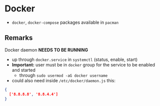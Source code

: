 # Docker

- `docker`, `docker-compose` packages available in `pacman`

## Remarks

Docker daemon **NEEDS TO BE RUNNING**
- up through `docker.service` in `systemctl` (status, enable, start)
- **Important:** user must be in `docker` group for the service to be enabled and started
  - through `sudo usermod -aG docker username`
- could also need inside `/etc/docker/daemon.js` this:
```json
{
  ['8.8.8.8', '8.8.4.4']
}
```


